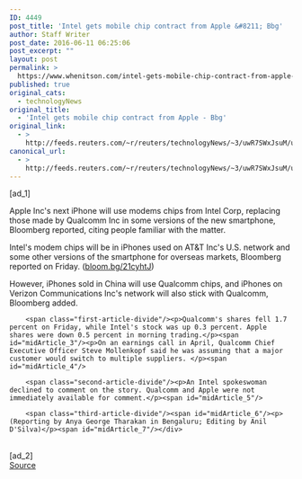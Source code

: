 ```yaml
---
ID: 4449
post_title: 'Intel gets mobile chip contract from Apple &#8211; Bbg'
author: Staff Writer
post_date: 2016-06-11 06:25:06
post_excerpt: ""
layout: post
permalink: >
  https://www.whenitson.com/intel-gets-mobile-chip-contract-from-apple-bbg/
published: true
original_cats:
  - technologyNews
original_title:
  - 'Intel gets mobile chip contract from Apple - Bbg'
original_link:
  - >
    http://feeds.reuters.com/~r/reuters/technologyNews/~3/uwR7SWxJsuM/us-intel-apple-chip-idUSKCN0YW1QQ
canonical_url:
  - >
    http://feeds.reuters.com/~r/reuters/technologyNews/~3/uwR7SWxJsuM/us-intel-apple-chip-idUSKCN0YW1QQ
---
```

 [ad_1]
<br><div id="articleText">
<span id="midArticle_start"/>

<span class="focusParagraph" readability="6"><p><span class="articleLocatio&lt;/span&gt;n">Apple Inc's next iPhone will use modems chips from Intel Corp, replacing those made by Qualcomm Inc in some versions of the new smartphone, Bloomberg reported, citing people familiar with the matter.</span></p></span><span id="midArticle_0"/><p>Intel's modem chips will be in iPhones used on AT&amp;T Inc's U.S. network and some other versions of the smartphone for overseas markets, Bloomberg reported on Friday. (<a href="http://bloom.bg/21cyhtJ">bloom.bg/21cyhtJ</a>)</p><span id="midArticle_1"/><p>However, iPhones sold in China will use Qualcomm chips, and iPhones on Verizon Communications Inc's network will also stick with Qualcomm, Bloomberg added. </p><span id="midArticle_2"/>
        
        <span class="first-article-divide"/><p>Qualcomm's shares fell 1.7 percent on Friday, while Intel's stock was up 0.3 percent. Apple shares were down 0.5 percent in morning trading.</p><span id="midArticle_3"/><p>On an earnings call in April, Qualcomm Chief Executive Officer Steve Mollenkopf said he was assuming that a major customer would switch to multiple suppliers. </p><span id="midArticle_4"/>
        
        <span class="second-article-divide"/><p>An Intel spokeswoman declined to comment on the story. Qualcomm and Apple were not immediately available for comment.</p><span id="midArticle_5"/>
        
        <span class="third-article-divide"/><span id="midArticle_6"/><p> (Reporting by Anya George Tharakan in Bengaluru; Editing by Anil D'Silva)</p><span id="midArticle_7"/></div>
<br>[ad_2]
<br><a href="http://feeds.reuters.com/~r/reuters/technologyNews/~3/uwR7SWxJsuM/us-intel-apple-chip-idUSKCN0YW1QQ">Source </a>